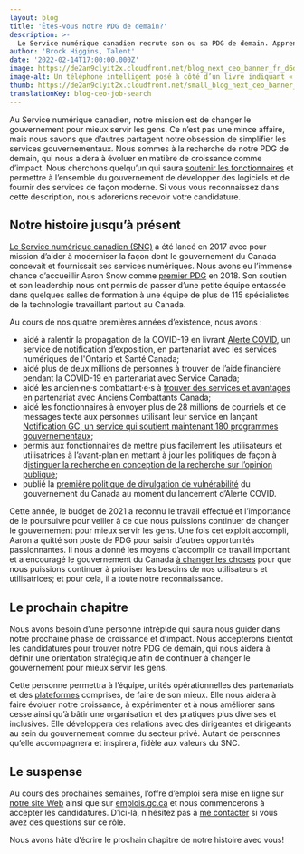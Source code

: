 ```yaml
---
layout: blog
title: 'Êtes-vous notre PDG de demain?'
description: >-
  Le Service numérique canadien recrute son ou sa PDG de demain. Apprenez-en davantage sur ce rôle et sur la période de candidature correspondante.
author: 'Brock Higgins, Talent'
date: '2022-02-14T17:00:00.000Z'
image: https://de2an9clyit2x.cloudfront.net/blog_next_ceo_banner_fr_d6defdafec.jpg
image-alt: Un téléphone intelligent posé à côté d’un livre indiquant « Le  chapitre suivant » pour le Service numérique canadien.
thumb: https://de2an9clyit2x.cloudfront.net/small_blog_next_ceo_banner_fr_d6defdafec.jpg
translationKey: blog-ceo-job-search
---
```

Au Service numérique canadien, notre mission est de changer le gouvernement pour mieux servir les gens. Ce n’est pas une mince affaire, mais nous savons que d’autres partagent notre obsession de simplifier les services gouvernementaux. Nous sommes à la recherche de notre PDG de demain, qui nous aidera à évoluer en matière de croissance comme d’impact. Nous cherchons quelqu’un qui saura [soutenir les fonctionnaires](https://digital.canada.ca/roadmap-2025/) et permettre à l’ensemble du gouvernement de développer des logiciels et de fournir des services de façon moderne. Si vous vous reconnaissez dans cette description, nous adorerions recevoir votre candidature.

## Notre histoire jusqu’à présent 
[Le Service numérique canadien (SNC)](https://digital.canada.ca/2017/07/18/launch-of-the-canadian-digital-service/) a été lancé en 2017 avec pour mission d’aider à moderniser la façon dont le gouvernement du Canada concevait et fournissait ses services numériques. Nous avons eu l’immense chance d’accueillir Aaron Snow comme [premier PDG](https://digital.canada.ca/2018/10/19/hello-world-canada/) en 2018. Son soutien et son leadership nous ont permis de passer d’une petite équipe entassée dans quelques salles de formation à une équipe de plus de 115 spécialistes de la technologie travaillant partout au Canada. 

Au cours de nos quatre premières années d’existence, nous avons :
- aidé à ralentir la propagation de la COVID-19 en livrant [Alerte COVID](https://www.canada.ca/en/public-health/services/diseases/coronavirus-disease-covid-19/covid-alert.html), un service de notification d’exposition, en partenariat avec les services numériques de l'Ontario et Santé Canada; 
- aidé plus de deux millions de personnes à trouver de l’aide financière pendant la COVID-19 en partenariat avec Service Canada;
- aidé les ancien·ne·s combattant·e·s à [trouver des services et avantages](https://benefits-avantages.veterans.gc.ca/) en partenariat avec Anciens Combattants Canada; 
- aidé les fonctionnaires à envoyer plus de 28 millions de courriels et de messages texte aux personnes utilisant leur service en lançant [Notification GC, un service qui soutient maintenant 180 programmes gouvernementaux](https://notification.canada.ca/); 
- permis aux fonctionnaires de mettre plus facilement les utilisateurs et utilisatrices à l’avant-plan en mettant à jour les politiques de façon à d[istinguer la recherche en conception de la recherche sur l’opinion publique](https://digital.canada.ca/2019/06/26/scaling-design-research-in-the-government-of-canada/);
- publié la [première politique de divulgation de vulnérabilité](https://github.com/cds-snc/covid-alert-documentation/blob/main/VulnerabilityDisclosurePolicy.md) du gouvernement du Canada au moment du lancement d’Alerte COVID.

Cette année, le budget de 2021 a reconnu le travail effectué et l’importance de le poursuivre pour veiller à ce que nous puissions continuer de changer le gouvernement pour mieux servir les gens. Une fois cet exploit accompli, Aaron a quitté son poste de PDG pour saisir d’autres opportunités passionnantes. Il nous a donné les moyens d’accomplir ce travail important et a encouragé le gouvernement du Canada [à changer les choses](https://digital.canada.ca/2019/05/13/we-love-a-good-challenge/) pour que nous puissions continuer à prioriser les besoins de nos utilisateurs et utilisatrices; et pour cela, il a toute notre reconnaissance.

## Le prochain chapitre

Nous avons besoin d’une personne intrépide qui saura nous guider dans notre prochaine phase de croissance et d’impact. Nous accepterons bientôt les candidatures pour trouver notre PDG de demain, qui nous aidera à définir une orientation stratégique afin de continuer à changer le gouvernement pour mieux servir les gens. 

Cette personne permettra à l’équipe, unités opérationnelles des partenariats et des [plateformes](https://numerique.canada.ca/produits/) comprises, de faire de son mieux. Elle nous aidera à faire évoluer notre croissance, à expérimenter et à nous améliorer sans cesse ainsi qu’à bâtir une organisation et des pratiques plus diverses et inclusives. Elle développera des relations avec des dirigeantes et dirigeants au sein du gouvernement comme du secteur privé. Autant de personnes qu’elle accompagnera et inspirera, fidèle aux valeurs du SNC. 

## Le suspense 
Au cours des prochaines semaines, l’offre d’emploi sera mise en ligne sur [notre site Web](https://digital.canada.ca/emplois/) ainsi que sur [emplois.gc.ca](https://www.canada.ca/en/services/jobs/opportunities/government.html) et nous commencerons à accepter les candidatures. D’ici-là, n’hésitez pas à [me contacter](mailto:cds-snc@servicecanada.gc.ca) si vous avez des questions sur ce rôle. 

Nous avons hâte d’écrire le prochain chapitre de notre histoire avec vous!

